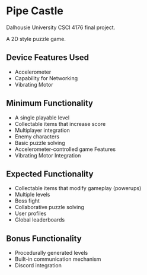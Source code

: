 # Pipe Castle
Dalhousie University CSCI 4176 final project.

A 2D style puzzle game.

Device Features Used
-----

* Accelerometer
* Capability for Networking
* Vibrating Motor

Minimum Functionality
-----

* A single playable level
* Collectable items that increase score
* Multiplayer integration
* Enemy characters
* Basic puzzle solving
* Accelerometer-controlled game Features
* Vibrating Motor Integration

Expected Functionality
-----

* Collectable items that modify gameplay (powerups)
* Multiple levels
* Boss fight
* Collaborative puzzle solving
* User profiles
* Global leaderboards

Bonus Functionality
-----

* Procedurally generated levels
* Built-in communication mechanism
* Discord integration
